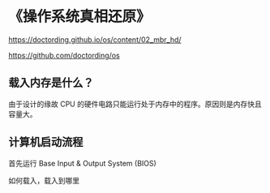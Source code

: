 # 《操作系统真相还原》

https://doctording.github.io/os/content/02_mbr_hd/

https://github.com/doctording/os

## 载入内存是什么？

由于设计的缘故 CPU 的硬件电路只能运行处于内存中的程序。原因则是内存快且容量大。

## 计算机启动流程

首先运行 Base Input & Output System (BIOS) 

如何载入，载入到哪里

